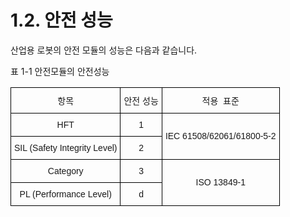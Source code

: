 ﻿# 1.2. 안전 성능

산업용 로봇의 안전 모듈의 성능은 다음과 같습니다.

표 1-1 안전모듈의 안전성능
<style type="text/css">
.tg  {border-collapse:collapse;border-spacing:0;}
.tg td{border-color:black;border-style:solid;border-width:1px;font-family:Arial, sans-serif;font-size:14px;
  overflow:hidden;padding:10px 5px;word-break:normal;}
.tg th{border-color:black;border-style:solid;border-width:1px;font-family:Arial, sans-serif;font-size:14px;
  font-weight:normal;overflow:hidden;padding:10px 5px;word-break:normal;}
.tg .tg-nrix{text-align:center;vertical-align:middle}
</style>
<table class="tg">
<thead>
  <tr>
    <th class="tg-nrix">항목</th>
    <th class="tg-nrix">안전 성능</th>
    <th class="tg-nrix">적용&nbsp;&nbsp;표준</th>
  </tr>
</thead>
<tbody>
  <tr>
    <td class="tg-nrix">HFT</td>
    <td class="tg-nrix">1</td>
    <td class="tg-nrix" rowspan="2">IEC 61508/62061/61800-5-2</td>
  </tr>
  <tr>
    <td class="tg-nrix">SIL (Safety Integrity Level)</td>
    <td class="tg-nrix">2</td>
  </tr>
  <tr>
    <td class="tg-nrix">Category</td>
    <td class="tg-nrix">3</td>
    <td class="tg-nrix" rowspan="2">ISO 13849-1</td>
  </tr>
  <tr>
    <td class="tg-nrix">PL (Performance Level)</td>
    <td class="tg-nrix">d</td>
  </tr>
</tbody>
</table>